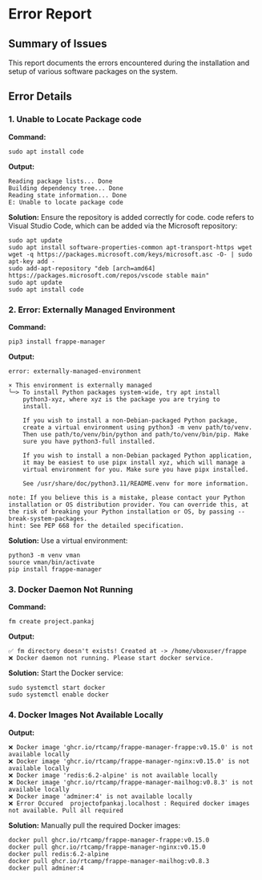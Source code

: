 # Error Report

## Summary of Issues

This report documents the errors encountered during the installation and setup of various software packages on the system.

## Error Details

### 1. **Unable to Locate Package code**

**Command:**
```
sudo apt install code
```

**Output:**
```
Reading package lists... Done
Building dependency tree... Done
Reading state information... Done
E: Unable to locate package code
```

**Solution:**
Ensure the repository is added correctly for code. code refers to Visual Studio Code, which can be added via the Microsoft repository:
```
sudo apt update
sudo apt install software-properties-common apt-transport-https wget
wget -q https://packages.microsoft.com/keys/microsoft.asc -O- | sudo apt-key add -
sudo add-apt-repository "deb [arch=amd64] https://packages.microsoft.com/repos/vscode stable main"
sudo apt update
sudo apt install code
```

### 2. **Error: Externally Managed Environment**

**Command:**
```
pip3 install frappe-manager
```

**Output:**
```
error: externally-managed-environment

× This environment is externally managed
╰─> To install Python packages system-wide, try apt install
    python3-xyz, where xyz is the package you are trying to
    install.
    
    If you wish to install a non-Debian-packaged Python package,
    create a virtual environment using python3 -m venv path/to/venv.
    Then use path/to/venv/bin/python and path/to/venv/bin/pip. Make
    sure you have python3-full installed.
    
    If you wish to install a non-Debian packaged Python application,
    it may be easiest to use pipx install xyz, which will manage a
    virtual environment for you. Make sure you have pipx installed.
    
    See /usr/share/doc/python3.11/README.venv for more information.

note: If you believe this is a mistake, please contact your Python installation or OS distribution provider. You can override this, at the risk of breaking your Python installation or OS, by passing --break-system-packages.
hint: See PEP 668 for the detailed specification.
```

**Solution:**
Use a virtual environment:
```
python3 -m venv vman
source vman/bin/activate
pip install frappe-manager
```

### 3. **Docker Daemon Not Running**

**Command:**
```
fm create project.pankaj
```

**Output:**
```
✅ fm directory doesn't exists! Created at -> /home/vboxuser/frappe
❌ Docker daemon not running. Please start docker service.
```

**Solution:**
Start the Docker service:
```
sudo systemctl start docker
sudo systemctl enable docker
```

### 4. **Docker Images Not Available Locally**

**Output:**
```
❌ Docker image 'ghcr.io/rtcamp/frappe-manager-frappe:v0.15.0' is not available locally
❌ Docker image 'ghcr.io/rtcamp/frappe-manager-nginx:v0.15.0' is not available locally
❌ Docker image 'redis:6.2-alpine' is not available locally
❌ Docker image 'ghcr.io/rtcamp/frappe-manager-mailhog:v0.8.3' is not available locally
❌ Docker image 'adminer:4' is not available locally
❌ Error Occured  projectofpankaj.localhost : Required docker images not available. Pull all required 
```

**Solution:**
Manually pull the required Docker images:
```
docker pull ghcr.io/rtcamp/frappe-manager-frappe:v0.15.0
docker pull ghcr.io/rtcamp/frappe-manager-nginx:v0.15.0
docker pull redis:6.2-alpine
docker pull ghcr.io/rtcamp/frappe-manager-mailhog:v0.8.3
docker pull adminer:4
```
